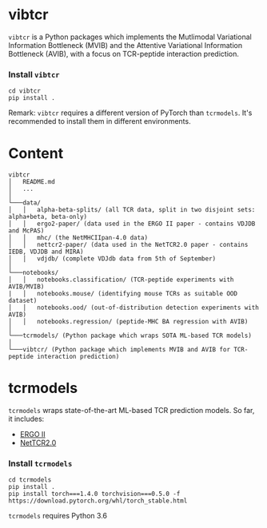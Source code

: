 # vibtcr
`vibtcr` is a Python packages which implements the Mutlimodal Variational Information 
Bottleneck (MVIB) and the Attentive Variational Information Bottleneck (AVIB), with a focus on
TCR-peptide interaction prediction.

### Install `vibtcr`
```
cd vibtcr
pip install .
```
Remark: `vibtcr` requires a different version of PyTorch than `tcrmodels`. It's recommended to install them in different environments.

# Content
```
vibtcr
│   README.md
│   ... 
│   
└───data/
│   │   alpha-beta-splits/ (all TCR data, split in two disjoint sets: alpha+beta, beta-only)
│   │   ergo2-paper/ (data used in the ERGO II paper - contains VDJDB and McPAS)
│   │   mhc/ (the NetMHCIIpan-4.0 data)
│   │   nettcr2-paper/ (data used in the NetTCR2.0 paper - contains IEDB, VDJDB and MIRA)
│   │   vdjdb/ (complete VDJdb data from 5th of September)
│   
└───notebooks/
│   │   notebooks.classification/ (TCR-peptide experiments with AVIB/MVIB)
|   │   notebooks.mouse/ (identifying mouse TCRs as suitable OOD dataset)
│   │   notebooks.ood/ (out-of-distribution detection experiments with AVIB)
│   │   notebooks.regression/ (peptide-MHC BA regression with AVIB)
│   
└───tcrmodels/ (Python package which wraps SOTA ML-based TCR models)
│   
└───vibtcr/ (Python package which implements MVIB and AVIB for TCR-peptide interaction prediction)
```

# tcrmodels
`tcrmodels` wraps state-of-the-art ML-based TCR prediction models.
So far, it includes:
* [ERGO II](https://github.com/IdoSpringer/ERGO-II)
* [NetTCR2.0](https://github.com/mnielLab/NetTCR-2.0)

### Install `tcrmodels`
```
cd tcrmodels
pip install .
pip install torch===1.4.0 torchvision===0.5.0 -f https://download.pytorch.org/whl/torch_stable.html
```

`tcrmodels` requires Python 3.6
